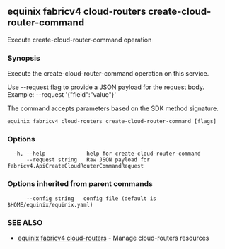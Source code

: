 ## equinix fabricv4 cloud-routers create-cloud-router-command

Execute create-cloud-router-command operation

### Synopsis

Execute the create-cloud-router-command operation on this service.

Use --request flag to provide a JSON payload for the request body.
Example: --request '{"field":"value"}'

The command accepts parameters based on the SDK method signature.

```
equinix fabricv4 cloud-routers create-cloud-router-command [flags]
```

### Options

```
  -h, --help             help for create-cloud-router-command
      --request string   Raw JSON payload for fabricv4.ApiCreateCloudRouterCommandRequest
```

### Options inherited from parent commands

```
      --config string   config file (default is $HOME/equinix/equinix.yaml)
```

### SEE ALSO

* [equinix fabricv4 cloud-routers](equinix_fabricv4_cloud-routers.md)	 - Manage cloud-routers resources

